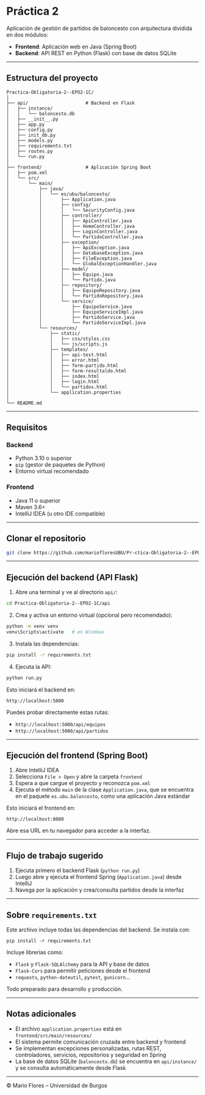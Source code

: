 # Práctica 2

Aplicación de gestión de partidos de baloncesto con arquitectura dividida en dos módulos:

- **Frontend**: Aplicación web en Java (Spring Boot)
- **Backend**: API REST en Python (Flask) con base de datos SQLite

---

## Estructura del proyecto

```
Practica-Obligatoria-2--EPO2-1C/
│
├── api/                     # Backend en Flask
│   ├── instance/
│   │   └── baloncesto.db
│   ├── __init__.py
│   ├── app.py
│   ├── config.py
│   ├── init_db.py
│   ├── models.py
│   ├── requirements.txt
│   ├── routes.py
│   └── run.py
│
├── frontend/                # Aplicación Spring Boot
│   ├── pom.xml
│   └── src/
│       └── main/
│           ├── java/
│           │   └── es/ubu/baloncesto/
│           │       ├── Application.java
│           │       ├── config/
│           │       │   └── SecurityConfig.java
│           │       ├── controller/
│           │       │   ├── ApiController.java
│           │       │   ├── HomeController.java
│           │       │   ├── LoginController.java
│           │       │   └── PartidoController.java
│           │       ├── exception/
│           │       │   ├── ApiException.java
│           │       │   ├── DatabaseException.java
│           │       │   ├── FileException.java
│           │       │   └── GlobalExceptionHandler.java
│           │       ├── model/
│           │       │   ├── Equipo.java
│           │       │   └── Partido.java
│           │       ├── repository/
│           │       │   ├── EquipoRepository.java
│           │       │   └── PartidoRepository.java
│           │       └── service/
│           │           ├── EquipoService.java
│           │           ├── EquipoServiceImpl.java
│           │           ├── PartidoService.java
│           │           └── PartidoServiceImpl.java
│           └── resources/
│               ├── static/
│               │   ├── css/styles.css
│               │   └── js/scripts.js
│               ├── templates/
│               │   ├── api-test.html
│               │   ├── error.html
│               │   ├── form-partido.html
│               │   ├── form-resultaldo.html
│               │   ├── index.html
│               │   ├── login.html
│               │   └── partidos.html
│               └── application.properties
│
└── README.md
```

---

## Requisitos

### Backend

- Python 3.10 o superior
- `pip` (gestor de paquetes de Python)
- Entorno virtual recomendado

### Frontend

- Java 11 o superior
- Maven 3.6+
- IntelliJ IDEA (u otro IDE compatible)

---

## Clonar el repositorio

```bash
git clone https://github.com/mariofloresUBU/Pr-ctica-Obligatoria-2--EPO2-1C.git
```

---

## Ejecución del backend (API Flask)

1. Abre una terminal y ve al directorio `api/`:

```bash
cd Practica-Obligatoria-2--EPO2-1C/api
```

2. Crea y activa un entorno virtual (opcional pero recomendado):

```bash
python -m venv venv
venv\Scripts\activate   # en Windows
```

3. Instala las dependencias:

```bash
pip install -r requirements.txt
```

4. Ejecuta la API:

```bash
python run.py
```

Esto iniciará el backend en:

```
http://localhost:5000
```

Puedes probar directamente estas rutas:

- `http://localhost:5000/api/equipos`
- `http://localhost:5000/api/partidos`

---

## Ejecución del frontend (Spring Boot)

1. Abre IntelliJ IDEA
2. Selecciona `File > Open` y abre la carpeta `frontend`
3. Espera a que cargue el proyecto y reconozca `pom.xml`
4. Ejecuta el método `main` de la clase `Application.java`, que se encuentra en el paquete `es.ubu.baloncesto`, como una aplicación Java estándar

Esto iniciará el frontend en:

```
http://localhost:8080
```

Abre esa URL en tu navegador para acceder a la interfaz.

---

## Flujo de trabajo sugerido

1. Ejecuta primero el backend Flask (`python run.py`)
2. Luego abre y ejecuta el frontend Spring (`Application.java`) desde IntelliJ
3. Navega por la aplicación y crea/consulta partidos desde la interfaz

---

## Sobre `requirements.txt`

Este archivo incluye todas las dependencias del backend. Se instala con:

```
pip install -r requirements.txt
```

Incluye librerías como:

- `Flask` y `Flask-SQLAlchemy` para la API y base de datos
- `Flask-Cors` para permitir peticiones desde el frontend
- `requests`, `python-dateutil`, `pytest`, `gunicorn`...

Todo preparado para desarrollo y producción.

---

## Notas adicionales

- El archivo `application.properties` está en `frontend/src/main/resources/`
- El sistema permite comunicación cruzada entre backend y frontend
- Se implementan excepciones personalizadas, rutas REST, controladores, servicios, repositorios y seguridad en Spring
- La base de datos SQLite (`baloncesto.db`) se encuentra en `api/instance/` y se consulta automáticamente desde Flask

---

© Mario Flores – Universidad de Burgos
